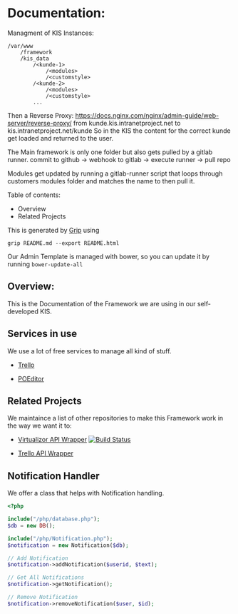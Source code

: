 # Documentation:

Managment of KIS Instances:
```
/var/www
    /framework
    /kis_data
        /<kunde-1>
            /<modules>
            /<customstyle>
        /<kunde-2>
            /<modules>
            /<customstyle>
        ...   
```
Then a Reverse Proxy: https://docs.nginx.com/nginx/admin-guide/web-server/reverse-proxy/ from kunde.kis.intranetproject.net to kis.intranetproject.net/kunde
So in the KIS the content for the correct kunde get loaded and returned to the user.

The Main framework is only one folder but also gets pulled by a gitlab runner. commit to github -> webhook to gitlab -> execute runner -> pull repo

Modules get updated by running a gitlab-runner script that loops through customers modules folder and matches the name to then pull it.

Table of contents:
 - Overview
 - Related Projects


This is generated by [Grip](https://github.com/joeyespo/grip) using
````
grip README.md --export README.html
````

Our Admin Template is managed with bower, so you can update it by running `bower-update-all`
## Overview:
This is the Documentation of the Framework we are using in our self-developed KIS.

## Services in use
We use a lot of free services to manage all kind of stuff.

- [Trello](https://trello.com)

- [POEditor](https://poeditor.com/projects)

## Related Projects
We maintaince a list of other repositories to make this Framework work in the way we want it to:

- [Virtualizor API Wrapper](https://github.com/bennetgallein/VirtualizorPHP)  [![Build Status](https://travis-ci.org/bennetgallein/VirtualizorPHP.svg?branch=master)](https://travis-ci.org/bennetgallein/VirtualizorPHP)

- [Trello API Wrapper](https://github.com/bennetgallein/Trello-API-PHP-Wrapper)

## Notification Handler
We offer a class that helps with Notification handling.
```php
<?php

include("/php/database.php");
$db = new DB();

include("/php/Notification.php");
$notification = new Notification($db);

// Add Notification
$notification->addNotification($userid, $text);

// Get All Notifications
$notification->getNotification();

// Remove Notification
$notification->removeNotification($user, $id);
```
